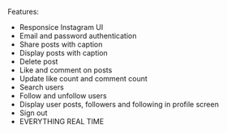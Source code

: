 Features: 
- Responsice Instagram UI
- Email and password authentication
- Share posts with caption
- Display posts with caption
- Delete post
- Like and comment on posts
- Update like count and comment count
- Search users
- Follow and unfollow users
- Display user posts, followers and following in profile screen
- Sign out
- EVERYTHING REAL TIME
